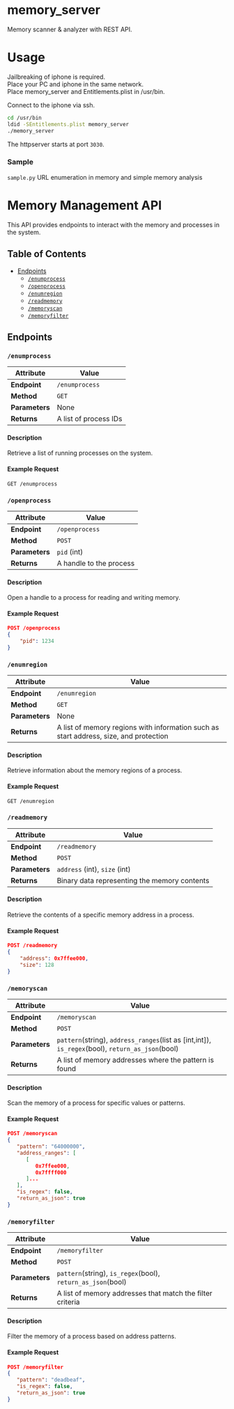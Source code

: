 # memory_server

Memory scanner &amp; analyzer with REST API.

# Usage

Jailbreaking of iphone is required.  
Place your PC and iphone in the same network.  
Place memory_server and Entitlements.plist in /usr/bin.

Connect to the iphone via ssh.

```sh
cd /usr/bin
ldid -SEntitlements.plist memory_server
./memory_server
```

The httpserver starts at port `3030`.

### Sample

`sample.py`
URL enumeration in memory and simple memory analysis

# Memory Management API

This API provides endpoints to interact with the memory and processes in the system.

## Table of Contents

- [Endpoints](#endpoints)
  - [`/enumprocess`](#enumprocess)
  - [`/openprocess`](#openprocess)
  - [`/enumregion`](#enumregion)
  - [`/readmemory`](#readmemory)
  - [`/memoryscan`](#memoryscan)
  - [`/memoryfilter`](#memoryfilter)

## Endpoints

### `/enumprocess`

| Attribute      | Value                 |
| -------------- | --------------------- |
| **Endpoint**   | `/enumprocess`        |
| **Method**     | `GET`                 |
| **Parameters** | None                  |
| **Returns**    | A list of process IDs |

#### Description

Retrieve a list of running processes on the system.

#### Example Request

`GET /enumprocess`

### `/openprocess`

| Attribute      | Value                   |
| -------------- | ----------------------- |
| **Endpoint**   | `/openprocess`          |
| **Method**     | `POST`                  |
| **Parameters** | `pid` (int)             |
| **Returns**    | A handle to the process |

#### Description

Open a handle to a process for reading and writing memory.

#### Example Request

```json
POST /openprocess
{
    "pid": 1234
}
```

### `/enumregion`

| Attribute      | Value                                                                                 |
| -------------- | ------------------------------------------------------------------------------------- |
| **Endpoint**   | `/enumregion`                                                                         |
| **Method**     | `GET`                                                                                 |
| **Parameters** | None                                                                                  |
| **Returns**    | A list of memory regions with information such as start address, size, and protection |

#### Description

Retrieve information about the memory regions of a process.

#### Example Request

`GET /enumregion`

### `/readmemory`

| Attribute      | Value                                        |
| -------------- | -------------------------------------------- |
| **Endpoint**   | `/readmemory`                                |
| **Method**     | `POST`                                       |
| **Parameters** | `address` (int), `size` (int)                |
| **Returns**    | Binary data representing the memory contents |

#### Description

Retrieve the contents of a specific memory address in a process.

#### Example Request

```json
POST /readmemory
{
    "address": 0x7ffee000,
    "size": 128
}
```

### `/memoryscan`

| Attribute      | Value                                                                                            |
| -------------- | ------------------------------------------------------------------------------------------------ |
| **Endpoint**   | `/memoryscan`                                                                                    |
| **Method**     | `POST`                                                                                           |
| **Parameters** | `pattern`(string), `address_ranges`(list as [int,int]), `is_regex`(bool), `return_as_json`(bool) |
| **Returns**    | A list of memory addresses where the pattern is found                                            |

#### Description

Scan the memory of a process for specific values or patterns.

#### Example Request

```json
POST /memoryscan
{
   "pattern": "64000000",
   "address_ranges": [
      [
         0x7ffee000,
         0x7ffff000
      ]...
   ],
   "is_regex": false,
   "return_as_json": true
}
```

### `/memoryfilter`

| Attribute      | Value                                                       |
| -------------- | ----------------------------------------------------------- |
| **Endpoint**   | `/memoryfilter`                                             |
| **Method**     | `POST`                                                      |
| **Parameters** | `pattern`(string), `is_regex`(bool), `return_as_json`(bool) |
| **Returns**    | A list of memory addresses that match the filter criteria   |

#### Description

Filter the memory of a process based on address patterns.

#### Example Request

```json
POST /memoryfilter
{
   "pattern": "deadbeaf",
   "is_regex": false,
   "return_as_json": true
}
```
